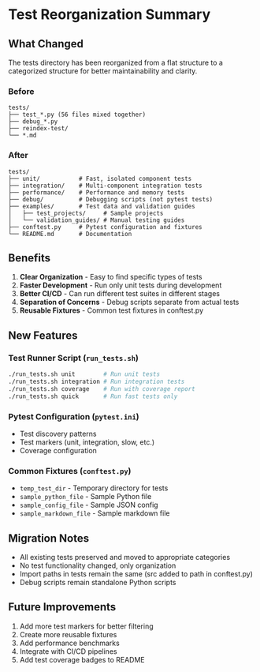 # Test Reorganization Summary

## What Changed

The tests directory has been reorganized from a flat structure to a categorized structure for better maintainability and clarity.

### Before
```
tests/
├── test_*.py (56 files mixed together)
├── debug_*.py
├── reindex-test/
└── *.md
```

### After
```
tests/
├── unit/           # Fast, isolated component tests
├── integration/    # Multi-component integration tests
├── performance/    # Performance and memory tests
├── debug/          # Debugging scripts (not pytest tests)
├── examples/       # Test data and validation guides
│   ├── test_projects/     # Sample projects
│   └── validation_guides/ # Manual testing guides
├── conftest.py     # Pytest configuration and fixtures
└── README.md       # Documentation
```

## Benefits

1. **Clear Organization** - Easy to find specific types of tests
2. **Faster Development** - Run only unit tests during development
3. **Better CI/CD** - Can run different test suites in different stages
4. **Separation of Concerns** - Debug scripts separate from actual tests
5. **Reusable Fixtures** - Common test fixtures in conftest.py

## New Features

### Test Runner Script (`run_tests.sh`)
```bash
./run_tests.sh unit        # Run unit tests
./run_tests.sh integration # Run integration tests
./run_tests.sh coverage    # Run with coverage report
./run_tests.sh quick       # Run fast tests only
```

### Pytest Configuration (`pytest.ini`)
- Test discovery patterns
- Test markers (unit, integration, slow, etc.)
- Coverage configuration

### Common Fixtures (`conftest.py`)
- `temp_test_dir` - Temporary directory for tests
- `sample_python_file` - Sample Python file
- `sample_config_file` - Sample JSON config
- `sample_markdown_file` - Sample markdown file

## Migration Notes

- All existing tests preserved and moved to appropriate categories
- No test functionality changed, only organization
- Import paths in tests remain the same (src added to path in conftest.py)
- Debug scripts remain standalone Python scripts

## Future Improvements

1. Add more test markers for better filtering
2. Create more reusable fixtures
3. Add performance benchmarks
4. Integrate with CI/CD pipelines
5. Add test coverage badges to README